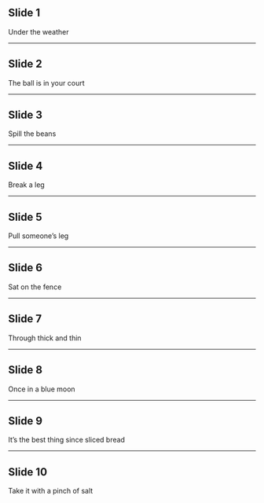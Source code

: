 ## Slide 1
Under the weather

---

## Slide 2
The ball is in your court

---

## Slide 3
Spill the beans

---

## Slide 4
Break a leg

---

## Slide 5
Pull someone’s leg

---

## Slide 6
Sat on the fence

---

## Slide 7
Through thick and thin

---

## Slide 8
Once in a blue moon

---

## Slide 9
It’s the best thing since sliced bread

---

## Slide 10
Take it with a pinch of salt
